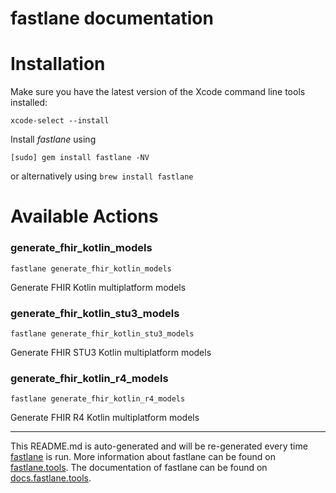 fastlane documentation
================
# Installation

Make sure you have the latest version of the Xcode command line tools installed:

```
xcode-select --install
```

Install _fastlane_ using
```
[sudo] gem install fastlane -NV
```
or alternatively using `brew install fastlane`

# Available Actions
### generate_fhir_kotlin_models
```
fastlane generate_fhir_kotlin_models
```
Generate FHIR Kotlin multiplatform models
### generate_fhir_kotlin_stu3_models
```
fastlane generate_fhir_kotlin_stu3_models
```
Generate FHIR STU3 Kotlin multiplatform models
### generate_fhir_kotlin_r4_models
```
fastlane generate_fhir_kotlin_r4_models
```
Generate FHIR R4 Kotlin multiplatform models

----

This README.md is auto-generated and will be re-generated every time [fastlane](https://fastlane.tools) is run.
More information about fastlane can be found on [fastlane.tools](https://fastlane.tools).
The documentation of fastlane can be found on [docs.fastlane.tools](https://docs.fastlane.tools).
